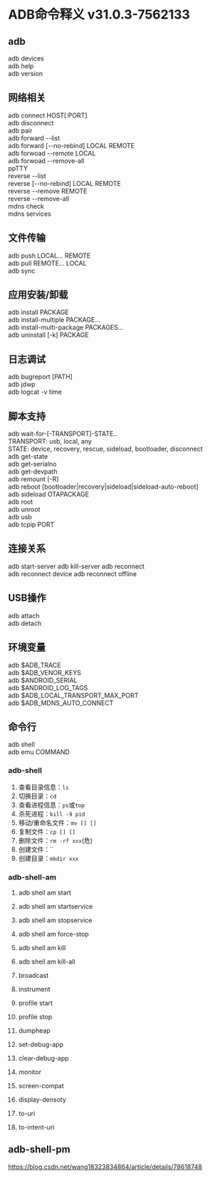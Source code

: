 # ADB命令释义 v31.0.3-7562133
## adb
adb devices  
adb help  
adb version  

## 网络相关  
adb connect HOST[:PORT]  
adb disconnect  
adb pair  
adb forward --list  
adb forward [--no-rebind] LOCAL REMOTE  
adb forwoad --remote LOCAL  
adb forwoad --remove-all  
ppTTY  
reverse --list  
reverse [--no-rebind] LOCAL REMOTE  
reverse --remove REMOTE  
reverse --remove-all  
mdns check  
mdns services  

## 文件传输  
adb push LOCAL... REMOTE  
adb pull REMOTE... LOCAL  
adb sync  

## 应用安装/卸载  
adb install PACKAGE  
adb install-multiple PACKAGE...  
adb install-multi-package PACKAGES...  
adb uninstall [-k] PACKAGE  

## 日志调试
adb bugreport [PATH]  
adb jdwp  
adb logcat -v time  

## 脚本支持  
adb wait-for-[-TRANSPORT]-STATE..  
TRANSPORT: usb, local, any  
STATE: device, recovery, rescue, sideload, bootloader, disconnect  
adb get-state  
adb get-serialno  
adb get-devpath  
adb remount [-R]  
adb reboot [bootloader|recovery|sideload|sideload-auto-reboot]  
adb sideload OTAPACKAGE  
adb root  
adb unroot  
adb usb  
adb tcpip PORT

## 连接关系
adb start-server
adb kill-server
adb reconnect  
adb reconnect device
adb reconnect offline

## USB操作  
adb attach  
adb detach  

## 环境变量  
adb $ADB_TRACE  
adb $ADB_VENOR_KEYS  
adb $ANDROID_SERIAL  
adb $ANDROID_LOG_TAGS  
adb $ADB_LOCAL_TRANSPORT_MAX_PORT  
adb $ADB_MDNS_AUTO_CONNECT  

## 命令行
adb shell  
adb emu COMMAND  

### adb-shell
1. 查看目录信息：`ls`
2. 切换目录：`cd`
3. 查看进程信息：`ps`或`top`
4. 杀死进程：`kill -9 pid`
5. 移动/重命名文件：`mv [] []`
6. 复制文件：`cp [] []`
7. 删除文件：`rm -rf xxx`(危)
8. 创建文件：``
9. 创建目录：`mkdir xxx`

### adb-shell-am
1. adb shell am start

2. adb shell am startservice
3. adb shell am stopservice
4. adb shell am force-stop
5. adb shell am kill
6. adb shell am kill-all
7. broadcast
8. instrument
9. profile start
10. profile stop
11. dumpheap
12. set-debug-app
13. clear-debug-app
14. monitor
15. screen-compat
16. display-densoty
17. to-uri
18. to-intent-uri


## adb-shell-pm


https://blog.csdn.net/wang18323834864/article/details/78618748